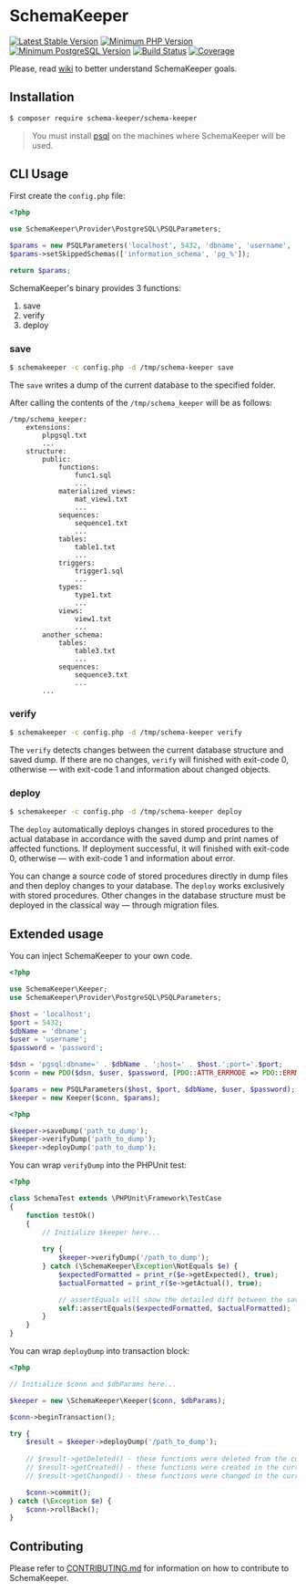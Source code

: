 # SchemaKeeper

[![Latest Stable Version](https://img.shields.io/packagist/v/schema-keeper/schema-keeper.svg?color=blue)](https://packagist.org/packages/schema-keeper/schema-keeper)
[![Minimum PHP Version](https://img.shields.io/packagist/php-v/schema-keeper/schema-keeper.svg?color=blue)](https://php.net/)
[![Minimum PostgreSQL Version](https://img.shields.io/badge/postgreSQL-%3E%3D9.4-blue.svg)](https://www.postgresql.org/)
[![Build Status](https://img.shields.io/travis/com/dmytro-demchyna/schema-keeper/master.svg)](https://travis-ci.com/dmytro-demchyna/schema-keeper)
[![Coverage](https://img.shields.io/codecov/c/github/dmytro-demchyna/schema-keeper/master.svg)](https://codecov.io/gh/dmytro-demchyna/schema-keeper)

Please, read [wiki](https://github.com/dmytro-demchyna/schema-keeper/wiki/Database-continuous-integration-using-SchemaKeeper) to better understand SchemaKeeper goals.

## Installation

```bash
$ composer require schema-keeper/schema-keeper
```

> You must install [psql](https://www.postgresql.org/docs/current/app-psql.html) on the machines where SchemaKeeper will be used.

## CLI Usage

First create the `config.php` file:

```php
<?php

use SchemaKeeper\Provider\PostgreSQL\PSQLParameters;

$params = new PSQLParameters('localhost', 5432, 'dbname', 'username', 'password');
$params->setSkippedSchemas(['information_schema', 'pg_%']);

return $params;
```

SchemaKeeper's binary provides 3 functions:
1. save
1. verify
1. deploy

### save

```bash
$ schemakeeper -c config.php -d /tmp/schema-keeper save
```

The `save` writes a dump of the current database to the specified folder. 
 
After calling the contents of the `/tmp/schema_keeper` will be as follows:

```
/tmp/schema_keeper:
    extensions:
        plpgsql.txt
        ...
    structure:
        public:
            functions:
                func1.sql
                ...
            materialized_views:
                mat_view1.txt
                ...
            sequences:
                sequence1.txt
                ...
            tables:
                table1.txt
                ...
            triggers:
                trigger1.sql
                ...
            types:
                type1.txt
                ...
            views:
                view1.txt
                ...
        another_schema:
            tables:
                table3.txt
                ...
            sequences:
                sequence3.txt
                ...
        ...
```

### verify

```bash
$ schemakeeper -c config.php -d /tmp/schema-keeper verify
```

The `verify` detects changes between the current database structure and saved dump. If there are no changes, `verify` will finished with exit-code 0, otherwise &mdash; with exit-code 1 and information about changed objects.

### deploy

```bash
$ schemakeeper -c config.php -d /tmp/schema-keeper deploy
```

The `deploy` automatically deploys changes in stored procedures to the actual database in accordance with the saved dump and print names of affected functions. If deployment successful, it will finished with exit-code 0, otherwise &mdash; with exit-code 1 and information about error.

You can change a source code of stored procedures directly in dump files and then deploy changes to your database. The `deploy` works exclusively with stored procedures. Other changes in the database structure must be deployed in the classical way &mdash; through migration files.

## Extended usage

You can inject SchemaKeeper to your own code.

```php
<?php

use SchemaKeeper\Keeper;
use SchemaKeeper\Provider\PostgreSQL\PSQLParameters;

$host = 'localhost';
$port = 5432;
$dbName = 'dbname';
$user = 'username';
$password = 'password';

$dsn = 'pgsql:dbname=' . $dbName . ';host=' . $host.';port='.$port;
$conn = new PDO($dsn, $user, $password, [PDO::ATTR_ERRMODE => PDO::ERRMODE_EXCEPTION]);

$params = new PSQLParameters($host, $port, $dbName, $user, $password);
$keeper = new Keeper($conn, $params);
```

```php
<?php

$keeper->saveDump('path_to_dump');
$keeper->verifyDump('path_to_dump');
$keeper->deployDump('path_to_dump');
```

You can wrap `verifyDump` into the PHPUnit test:

```php
<?php

class SchemaTest extends \PHPUnit\Framework\TestCase
{
    function testOk()
    {
        // Initialize $keeper here...
        
        try {
            $keeper->verifyDump('/path_to_dump');
        } catch (\SchemaKeeper\Exception\NotEquals $e) {
            $expectedFormatted = print_r($e->getExpected(), true);
            $actualFormatted = print_r($e->getActual(), true);

            // assertEquals will show the detailed diff between the saved dump and actual database
            self::assertEquals($expectedFormatted, $actualFormatted);
        }
    }
}

```

You can wrap `deployDump` into transaction block:

```php
<?php

// Initialize $conn and $dbParams here...

$keeper = new \SchemaKeeper\Keeper($conn, $dbParams);

$conn->beginTransaction();

try {
    $result = $keeper->deployDump('/path_to_dump');
    
    // $result->getDeleted() - these functions were deleted from the current database
    // $result->getCreated() - these functions were created in the current database
    // $result->getChanged() - these functions were changed in the current database

    $conn->commit();
} catch (\Exception $e) {
    $conn->rollBack();
}
```

## Contributing
Please refer to [CONTRIBUTING.md](https://github.com/dmytro-demchyna/schema-keeper/blob/master/.github/CONTRIBUTING.md) for information on how to contribute to SchemaKeeper.